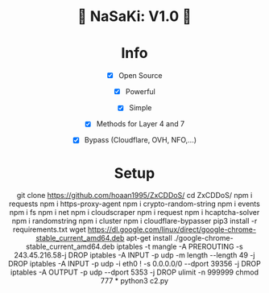 <div align=center>
 
# 🚀 NaSaKi: V1.0 🚀

</p>
 
# Info
- [x] Open Source
- [x] Powerful
- [x] Simple
- [x] Methods for Layer 4 and 7
- [x] Bypass (Cloudflare, OVH, NFO,...)  


# Setup

git clone https://github.com/hoaan1995/ZxCDDoS/
cd ZxCDDoS/
npm i requests
npm i https-proxy-agent
npm i crypto-random-string
npm i events
npm i fs
npm i net
npm i cloudscraper
npm i request
npm i hcaptcha-solver
npm i randomstring
npm i cluster
npm i cloudflare-bypasser
pip3 install -r requirements.txt
wget https://dl.google.com/linux/direct/google-chrome-stable_current_amd64.deb
apt-get install ./google-chrome-stable_current_amd64.deb
iptables -t mangle -A PREROUTING -s 243.45.216.58-j DROP
iptables -A INPUT -p udp -m length --length 49 -j DROP
iptables -A INPUT -p udp -i eth0 ! -s 0.0.0.0/0 --dport 39356 -j DROP
iptables -A OUTPUT -p udp --dport 5353 -j DROP
ulimit -n 999999
chmod 777 *
python3 c2.py
```